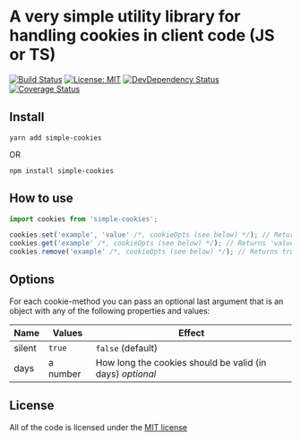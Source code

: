 # A very simple utility library for handling cookies in client code (JS or TS)
[![Build Status](https://img.shields.io/travis/Lapanti/simple-cookies/master.svg?style=flat-square)](https://travis-ci.org/Lapanti/simple-cookies) [![License: MIT](https://img.shields.io/badge/License-MIT-yellow.svg?style=flat-square)](https://opensource.org/licenses/MIT) [![DevDependency Status](https://img.shields.io/david/dev/lapanti/simple-cookies.svg?style=flat-square)](https://david-dm.org/lapanti/simple-cookies?type=dev) [![Coverage Status](https://img.shields.io/coveralls/Lapanti/simple-cookies/master.svg?style=flat-square)](https://coveralls.io/github/Lapanti/simple-cookies?branch=master)

## Install

```
yarn add simple-cookies
```
OR
```
npm install simple-cookies
```

## How to use

```typescript
import cookies from 'simple-cookies';

cookies.set('example', 'value' /*, cookieOpts (see below) */); // Return true if cookies are supported
cookies.get('example' /*, cookieOpts (see below) */); // Returns 'value' if cookies are supported
cookies.remove('example' /*, cookieOpts (see below) */); // Returns true if cookies are supported
```

## Options
For each cookie-method you can pass an optional last argument that is an object with any of the following properties and values:

| Name      | Values                   | Effect                                                                             |
| --------- | ------------------------ | ---------------------------------------------------------------------------------- |
| silent    | `true`|`false` (default) | Whether to throw an error (`false`) or not (`true`) when cookies are not supported | 
| days      | a number                 | How long the cookies should be valid (in days) *optional*                          |

## License
All of the code is licensed under the [MIT license](LICENSE)

